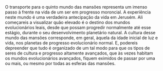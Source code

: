 ﻿O transporte para o quinto mundo das mansões representa um imenso passo à frente na vida de um ser em progresso moroncial. A experiência neste mundo é uma verdadeira antecipação da vida em Jerusém. Ali começareis a visualizar quão elevado é o destino dos mundos evolucionários leais, desde que possam progredir normalmente até esse estágio, durante o seu desenvolvimento planetário natural. A cultura desse mundo das mansões corresponde, em geral, àquela da idade inicial de luz e vida, nos planetas de progresso evolucionário normal. E, podereis depreender que tudo é organizado de um tal modo para que os tipos de seres de cultura e progresso altamente avançados, que às vezes habitam os mundos evolucionários avançados, fiquem eximidos de passar por uma ou mais, ou mesmo por todas as esferas das mansões.